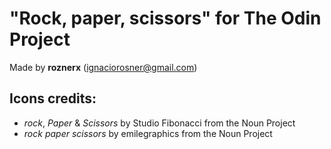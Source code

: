 # "Rock, paper, scissors" for The Odin Project
  
Made by **roznerx** (ignaciorosner@gmail.com)
  
## Icons credits:
  
- *rock*, *Paper* & *Scissors* by Studio Fibonacci from the Noun Project
- *rock paper scissors* by emilegraphics from the Noun Project